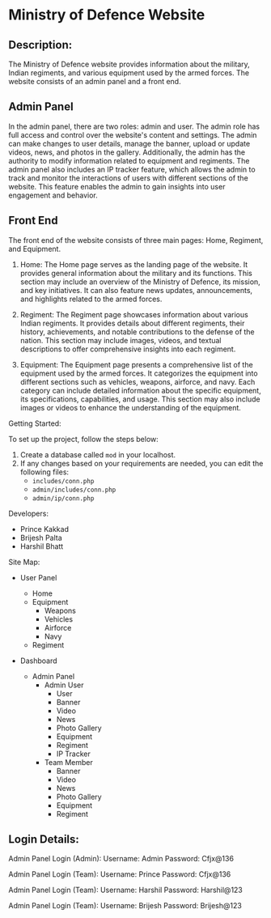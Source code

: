 # Ministry of Defence Website

## Description:

The Ministry of Defence website provides information about the military, Indian regiments, and various equipment used by the armed forces. The website consists of an admin panel and a front end.

## Admin Panel

In the admin panel, there are two roles: admin and user. The admin role has full access and control over the website's content and settings. The admin can make changes to user details, manage the banner, upload or update videos, news, and photos in the gallery. Additionally, the admin has the authority to modify information related to equipment and regiments. The admin panel also includes an IP tracker feature, which allows the admin to track and monitor the interactions of users with different sections of the website. This feature enables the admin to gain insights into user engagement and behavior.

## Front End

The front end of the website consists of three main pages: Home, Regiment, and Equipment.

1. Home: The Home page serves as the landing page of the website. It provides general information about the military and its functions. This section may include an overview of the Ministry of Defence, its mission, and key initiatives. It can also feature news updates, announcements, and highlights related to the armed forces.

2. Regiment: The Regiment page showcases information about various Indian regiments. It provides details about different regiments, their history, achievements, and notable contributions to the defense of the nation. This section may include images, videos, and textual descriptions to offer comprehensive insights into each regiment.

3. Equipment: The Equipment page presents a comprehensive list of the equipment used by the armed forces. It categorizes the equipment into different sections such as vehicles, weapons, airforce, and navy. Each category can include detailed information about the specific equipment, its specifications, capabilities, and usage. This section may also include images or videos to enhance the understanding of the equipment.

Getting Started:

To set up the project, follow the steps below:

1. Create a database called `mod` in your localhost.
2. If any changes based on your requirements are needed, you can edit the following files:
   - `includes/conn.php`
   - `admin/includes/conn.php`
   - `admin/ip/conn.php`

Developers:

- Prince Kakkad
- Brijesh Palta
- Harshil Bhatt

Site Map:

- User Panel
  - Home
  - Equipment
    - Weapons
    - Vehicles
    - Airforce
    - Navy
  - Regiment

- Dashboard
  - Admin Panel
    - Admin User
      - User
      - Banner
      - Video
      - News
      - Photo Gallery
      - Equipment
      - Regiment
      - IP Tracker
    - Team Member
      - Banner
      - Video
      - News
      - Photo Gallery
      - Equipment
      - Regiment

## Login Details:

Admin Panel Login (Admin):
Username: Admin
Password: Cfjx@136

Admin Panel Login (Team):
Username: Prince
Password: Cfjx@136

Admin Panel Login (Team):
Username: Harshil
Password: Harshil@123

Admin Panel Login (Team):
Username: Brijesh
Password: Brijesh@123
